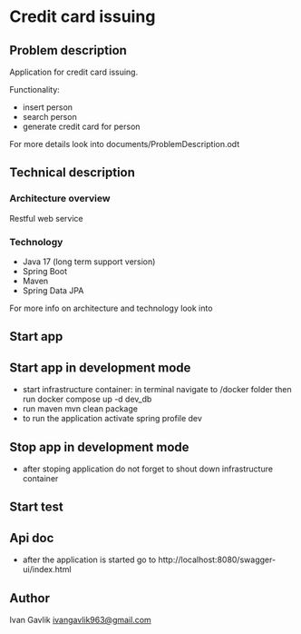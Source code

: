 # Credit card issuing

## Problem description

Application for credit card issuing.  

Functionality: 
* insert person
* search person
* generate credit card for person  

For more details look into documents/ProblemDescription.odt

## Technical description

### Architecture overview 
Restful web service 

### Technology
* Java 17 (long term support version)
* Spring Boot
* Maven
* Spring Data JPA

For more info on architecture and technology look into  

## Start app

## Start app in development mode

* start infrastructure container: in terminal navigate to /docker folder then run docker compose up -d dev_db
* run maven mvn clean package 
* to run the application activate spring profile dev 

## Stop app in development mode

* after stoping application do not forget to shout down infrastructure container

## Start test

## Api doc 
* after the application is started go to http://localhost:8080/swagger-ui/index.html

## Author 
Ivan Gavlik
ivangavlik963@gmail.com

